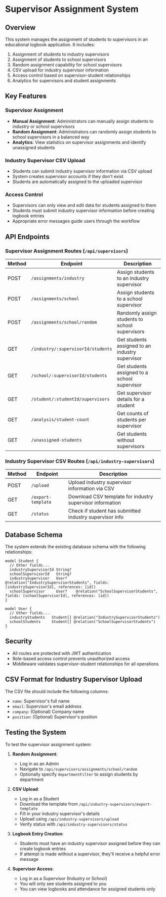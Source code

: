 # Supervisor Assignment System

## Overview

This system manages the assignment of students to supervisors in an educational logbook application. It includes:

1. Assignment of students to industry supervisors
2. Assignment of students to school supervisors 
3. Random assignment capability for school supervisors
4. CSV upload for industry supervisor information
5. Access control based on supervisor-student relationships
6. Analytics for supervisors and student assignments

## Key Features

### Supervisor Assignment

- **Manual Assignment**: Administrators can manually assign students to industry or school supervisors
- **Random Assignment**: Administrators can randomly assign students to school supervisors in a balanced way
- **Analytics**: View statistics on supervisor assignments and identify unassigned students

### Industry Supervisor CSV Upload

- Students can submit industry supervisor information via CSV upload
- System creates supervisor accounts if they don't exist
- Students are automatically assigned to the uploaded supervisor

### Access Control

- Supervisors can only view and edit data for students assigned to them
- Students must submit industry supervisor information before creating logbook entries
- Appropriate error messages guide users through the workflow

## API Endpoints

### Supervisor Assignment Routes (`/api/supervisors`)

| Method | Endpoint | Description |
|--------|----------|-------------|
| POST | `/assignments/industry` | Assign students to an industry supervisor |
| POST | `/assignments/school` | Assign students to a school supervisor |
| POST | `/assignments/school/random` | Randomly assign students to school supervisors |
| GET | `/industry/:supervisorId/students` | Get students assigned to an industry supervisor |
| GET | `/school/:supervisorId/students` | Get students assigned to a school supervisor |
| GET | `/student/:studentId/supervisors` | Get supervisor details for a student |
| GET | `/analysis/student-count` | Get counts of students per supervisor |
| GET | `/unassigned-students` | Get students without supervisors |

### Industry Supervisor CSV Routes (`/api/industry-supervisors`)

| Method | Endpoint | Description |
|--------|----------|-------------|
| POST | `/upload` | Upload industry supervisor information via CSV |
| GET | `/export-template` | Download CSV template for industry supervisor information |
| GET | `/status` | Check if student has submitted industry supervisor info |

## Database Schema

The system extends the existing database schema with the following relationships:

```prisma
model Student {
  // Other fields...
  industrySupervisorId String?
  schoolSupervisorId   String?
  industrySupervisor   User?    @relation("IndustrySupervisorStudents", fields: [industrySupervisorId], references: [id])
  schoolSupervisor     User?    @relation("SchoolSupervisorStudents", fields: [schoolSupervisorId], references: [id])
}

model User {
  // Other fields...
  industryStudents   Student[] @relation("IndustrySupervisorStudents")
  schoolStudents     Student[] @relation("SchoolSupervisorStudents")
}
```

## Security

- All routes are protected with JWT authentication
- Role-based access control prevents unauthorized access
- Middleware validates supervisor-student relationships for all operations

## CSV Format for Industry Supervisor Upload

The CSV file should include the following columns:
- `name`: Supervisor's full name
- `email`: Supervisor's email address
- `company`: (Optional) Company name
- `position`: (Optional) Supervisor's position

## Testing the System

To test the supervisor assignment system:

1. **Random Assignment**:
   - Log in as an Admin
   - Navigate to `/api/supervisors/assignments/school/random`
   - Optionally specify `departmentFilter` to assign students by department

2. **CSV Upload**:
   - Log in as a Student
   - Download the template from `/api/industry-supervisors/export-template`
   - Fill in your industry supervisor's details
   - Upload using `/api/industry-supervisors/upload`
   - Verify status with `/api/industry-supervisors/status`

3. **Logbook Entry Creation**:
   - Students must have an industry supervisor assigned before they can create logbook entries
   - If attempt is made without a supervisor, they'll receive a helpful error message

4. **Supervisor Access**:
   - Log in as a Supervisor (Industry or School)
   - You will only see students assigned to you
   - You can view logbooks and attendance for assigned students only
